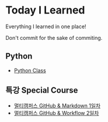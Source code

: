 # Today I Learned

Everything I learned in one place!

Don't commit for the sake of commiting.

## Python
- [Python Class](https://github.com/hoopmad/TIL/blob/master/data_analysis/221228_day03.md)

## 특강 Special Course
- [멀티캠퍼스 GitHub & Markdown 1일차](https://github.com/hoopmad/TIL/blob/master/lecture_multicampus/221226_day01.md)
- [멀티캠퍼스 GitHub & Workflow 2일차](https://github.com/hoopmad/TIL/blob/master/lecture_multicampus/221227_day02.md)